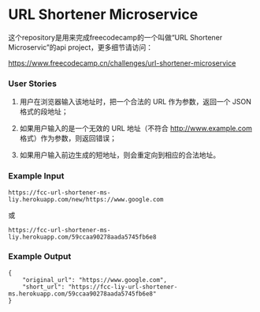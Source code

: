 # URL Shortener Microservice

这个repository是用来完成freecodecamp的一个叫做“URL Shortener Microservic”的api project，更多细节请访问：

<https://www.freecodecamp.cn/challenges/url-shortener-microservice>

### User Stories

1. 用户在浏览器输入该地址时，把一个合法的 URL 作为参数，返回一个 JSON 格式的段地址；

2. 如果用户输入的是一个无效的 URL 地址（不符合 http://www.example.com 格式）作为参数，则返回错误；

3. 如果用户输入前边生成的短地址，则会重定向到相应的合法地址。

### Example Input

    https://fcc-url-shortener-ms-liy.herokuapp.com/new/https://www.google.com
    
或

    https://fcc-url-shortener-ms-liy.herokuapp.com/59ccaa90278aada5745fb6e8

### Example Output

    {
        "original_url": "https://www.google.com",
        "short_url": "https://fcc-liy-url-shortener-ms.herokuapp.com/59ccaa90278aada5745fb6e8"
    }
